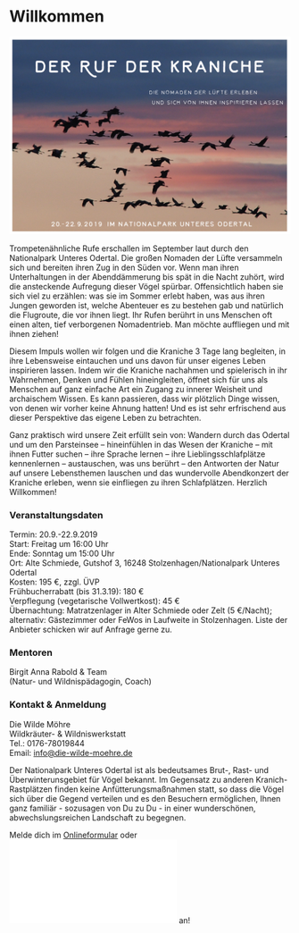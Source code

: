 # Willkommen

![Flyer Titelbild](Flyer.png)

Trompetenähnliche Rufe erschallen im September laut durch den Nationalpark Unteres Odertal. Die großen Nomaden der Lüfte versammeln sich und bereiten ihren Zug in den Süden vor. Wenn man ihren Unterhaltungen in der Abenddämmerung bis spät in die Nacht zuhört, wird die ansteckende Aufregung dieser Vögel spürbar.
Offensichtlich haben sie sich viel zu erzählen: was sie im Sommer erlebt haben, was aus ihren Jungen geworden ist, welche Abenteuer es zu bestehen gab und natürlich die Flugroute, die vor ihnen liegt. Ihr Rufen berührt in uns Menschen oft einen alten, tief verborgenen Nomadentrieb.
Man möchte auffliegen und mit ihnen ziehen!
 
Diesem Impuls wollen wir folgen und die Kraniche 3 Tage lang begleiten, in ihre Lebensweise eintauchen und uns davon für unser eigenes Leben inspirieren lassen.
Indem wir die Kraniche nachahmen und spielerisch in ihr Wahrnehmen, Denken und Fühlen hineingleiten, öffnet sich für uns als Menschen auf ganz einfache Art ein Zugang zu innerer Weisheit und archaischem Wissen. Es kann passieren, dass wir plötzlich Dinge wissen, von denen wir vorher keine Ahnung hatten!
Und es ist sehr erfrischend aus dieser Perspektive das eigene Leben zu betrachten.
 
Ganz praktisch wird unsere Zeit erfüllt sein von:
Wandern durch das Odertal und um den Parsteinsee – hineinfühlen in das Wesen der Kraniche – mit ihnen Futter suchen – ihre Sprache lernen – ihre Lieblingsschlafplätze kennenlernen – austauschen, was uns berührt – den Antworten der Natur auf unsere Lebensthemen lauschen und das wundervolle Abendkonzert der Kraniche erleben, wenn sie einfliegen zu ihren Schlafplätzen.
Herzlich Willkommen!

### Veranstaltungsdaten
 
Termin: 20.9.-22.9.2019 <br/>
Start: Freitag um 16:00 Uhr <br/>
Ende: Sonntag um 15:00 Uhr <br/>
Ort: Alte Schmiede, Gutshof 3, 16248 Stolzenhagen/Nationalpark Unteres Odertal <br/>
Kosten: 195 €, zzgl. ÜVP <br/>
Frühbucherrabatt (bis 31.3.19): 180 € <br/>
Verpflegung (vegetarische Vollwertkost): 45 € <br/>
Übernachtung: Matratzenlager in Alter Schmiede oder Zelt (5 €/Nacht); alternativ: Gästezimmer oder FeWos in Laufweite in Stolzenhagen. Liste der Anbieter schicken wir auf Anfrage gerne zu.
 
### Mentoren
Birgit Anna Rabold & Team <br/>
(Natur- und Wildnispädagogin, Coach)
 
### Kontakt & Anmeldung
Die Wilde Möhre <br/>
Wildkräuter- & Wildniswerkstatt <br/>
Tel.: 0176-78019844 <br/>
Email: [info@die-wilde-moehre.de](mailto:info@die-wilde-moehre.de)
 
Der Nationalpark Unteres Odertal ist als bedeutsames Brut-, Rast- und Überwinterunsgebiet für Vögel bekannt. Im Gegensatz zu anderen Kranich-Rastplätzen finden keine Anfütterungsmaßnahmen statt, so dass die Vögel sich über die Gegend verteilen und es den Besuchern ermöglichen, Ihnen ganz familiär - sozusagen von Du zu Du - in einer wunderschönen, abwechslungsreichen Landschaft zu begegnen.

Melde dich im [Onlineformular](https://forms.office.com/Pages/ResponsePage.aspx?id=t23BlLqOhkmqw2b3S_r8nhlHjWhJtABCrIr9Nhc3jXlUQ1RLQlVBMEZUVU5CT1A1TzExVVJIR0JHNS4u) oder 
![offline](Anmeldeformular_Website.pdf) an!
